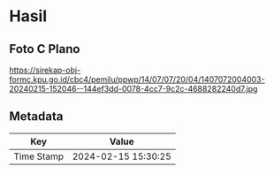 # Hasil

## Foto C Plano

https://sirekap-obj-formc.kpu.go.id/cbc4/pemilu/ppwp/14/07/07/20/04/1407072004003-20240215-152046--144ef3dd-0078-4cc7-9c2c-4688282240d7.jpg


## Metadata

| Key        | Value               |
| ---------- | ------------------- |
| Time Stamp | 2024-02-15 15:30:25 |



